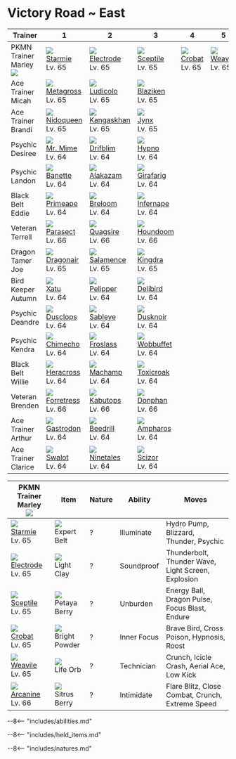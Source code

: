 # Victory Road ~ East

Trainer                            | 1                                  | 2                                  | 3                                 | 4                              | 5                               | 6
---                                | ---                                | ---                                | ---                               | ---                            | ---                             | ---
PKMN Trainer Marley<br>![][marley] | ![][121]<br>[Starmie]<br>Lv. 65    | ![][101]<br>[Electrode]<br>Lv. 65  | ![][254]<br>[Sceptile]<br>Lv. 65  | ![][169]<br>[Crobat]<br>Lv. 65 | ![][461]<br>[Weavile]<br>Lv. 65 | ![][059]<br>[Arcanine]<br>Lv. 66
Ace Trainer Micah                  | ![][376]<br>[Metagross]<br>Lv. 65  | ![][272]<br>[Ludicolo]<br>Lv. 65   | ![][257]<br>[Blaziken]<br>Lv. 65  | &nbsp;                         | &nbsp;                          | &nbsp;
Ace Trainer Brandi                 | ![][031]<br>[Nidoqueen]<br>Lv. 65  | ![][115]<br>[Kangaskhan]<br>Lv. 65 | ![][124]<br>[Jynx]<br>Lv. 65      | &nbsp;                         | &nbsp;                          | &nbsp;
Psychic Desiree                    | ![][122]<br>[Mr. Mime]<br>Lv. 64   | ![][426]<br>[Drifblim]<br>Lv. 64   | ![][097]<br>[Hypno]<br>Lv. 64     | &nbsp;                         | &nbsp;                          | &nbsp;
Psychic Landon                     | ![][354]<br>[Banette]<br>Lv. 64    | ![][065]<br>[Alakazam]<br>Lv. 64   | ![][203]<br>[Girafarig]<br>Lv. 64 | &nbsp;                         | &nbsp;                          | &nbsp;
Black Belt Eddie                   | ![][057]<br>[Primeape]<br>Lv. 64   | ![][286]<br>[Breloom]<br>Lv. 64    | ![][392]<br>[Infernape]<br>Lv. 64 | &nbsp;                         | &nbsp;                          | &nbsp;
Veteran Terrell                    | ![][047]<br>[Parasect]<br>Lv. 66   | ![][195]<br>[Quagsire]<br>Lv. 66   | ![][229]<br>[Houndoom]<br>Lv. 66  | &nbsp;                         | &nbsp;                          | &nbsp;
Dragon Tamer Joe                   | ![][148]<br>[Dragonair]<br>Lv. 65  | ![][373]<br>[Salamence]<br>Lv. 65  | ![][230]<br>[Kingdra]<br>Lv. 65   | &nbsp;                         | &nbsp;                          | &nbsp;
Bird Keeper Autumn                 | ![][178]<br>[Xatu]<br>Lv. 64       | ![][279]<br>[Pelipper]<br>Lv. 64   | ![][225]<br>[Delibird]<br>Lv. 64  | &nbsp;                         | &nbsp;                          | &nbsp;
Psychic Deandre                    | ![][356]<br>[Dusclops]<br>Lv. 64   | ![][302]<br>[Sableye]<br>Lv. 64    | ![][477]<br>[Dusknoir]<br>Lv. 64  | &nbsp;                         | &nbsp;                          | &nbsp;
Psychic Kendra                     | ![][358]<br>[Chimecho]<br>Lv. 64   | ![][478]<br>[Froslass]<br>Lv. 64   | ![][202]<br>[Wobbuffet]<br>Lv. 64 | &nbsp;                         | &nbsp;                          | &nbsp;
Black Belt Willie                  | ![][214]<br>[Heracross]<br>Lv. 64  | ![][068]<br>[Machamp]<br>Lv. 64    | ![][454]<br>[Toxicroak]<br>Lv. 64 | &nbsp;                         | &nbsp;                          | &nbsp;
Veteran Brenden                    | ![][205]<br>[Forretress]<br>Lv. 66 | ![][141]<br>[Kabutops]<br>Lv. 66   | ![][232]<br>[Donphan]<br>Lv. 66   | &nbsp;                         | &nbsp;                          | &nbsp;
Ace Trainer Arthur                 | ![][423]<br>[Gastrodon]<br>Lv. 64  | ![][015]<br>[Beedrill]<br>Lv. 64   | ![][181]<br>[Ampharos]<br>Lv. 64  | &nbsp;                         | &nbsp;                          | &nbsp;
Ace Trainer Clarice                | ![][317]<br>[Swalot]<br>Lv. 64     | ![][038]<br>[Ninetales]<br>Lv. 64  | ![][212]<br>[Scizor]<br>Lv. 64    | &nbsp;                         | &nbsp;                          | &nbsp;

PKMN Trainer Marley<br>![][marley] | Item                                | Nature | Ability     | Moves
---                                | ---                                 | ---    | ---         | ---
![][121]<br>[Starmie]<br>Lv. 65    | ![][expert-belt]<br>Expert Belt     | ?      | Illuminate  | Hydro Pump, Blizzard, Thunder, Psychic
![][101]<br>[Electrode]<br>Lv. 65  | ![][light-clay]<br>Light Clay       | ?      | Soundproof  | Thunderbolt, Thunder Wave, Light Screen, Explosion
![][254]<br>[Sceptile]<br>Lv. 65   | ![][petaya-berry]<br>Petaya Berry   | ?      | Unburden    | Energy Ball, Dragon Pulse, Focus Blast, Endure
![][169]<br>[Crobat]<br>Lv. 65     | ![][bright-powder]<br>Bright Powder | ?      | Inner Focus | Brave Bird, Cross Poison, Hypnosis, Roost
![][461]<br>[Weavile]<br>Lv. 65    | ![][life-orb]<br>Life Orb           | ?      | Technician  | Crunch, Icicle Crash, Aerial Ace, Low Kick
![][059]<br>[Arcanine]<br>Lv. 66   | ![][sitrus-berry]<br>Sitrus Berry   | ?      | Intimidate  | Flare Blitz, Close Combat, Crunch, Extreme Speed

--8<-- "includes/abilities.md"

--8<-- "includes/held_items.md"

--8<-- "includes/natures.md"

[Beedrill]: ../../pokemon_changes/015/
[Nidoqueen]: ../../pokemon_changes/031/
[Ninetales]: ../../pokemon_changes/038/
[Parasect]: ../../pokemon_changes/047/
[Primeape]: ../../pokemon_changes/057/
[Arcanine]: ../../pokemon_changes/059/
[Alakazam]: ../../pokemon_changes/065/
[Machamp]: ../../pokemon_changes/068/
[Hypno]: ../../pokemon_changes/097/
[Electrode]: ../../pokemon_changes/101/
[Kangaskhan]: ../../pokemon_changes/115/
[Starmie]: ../../pokemon_changes/121/
[Mr. Mime]: ../../pokemon_changes/122/
[Jynx]: ../../pokemon_changes/124/
[Kabutops]: ../../pokemon_changes/141/
[Dragonair]: ../../pokemon_changes/148/
[Crobat]: ../../pokemon_changes/169/
[Xatu]: ../../pokemon_changes/178/
[Ampharos]: ../../pokemon_changes/181/
[Quagsire]: ../../pokemon_changes/195/
[Wobbuffet]: ../../pokemon_changes/202/
[Girafarig]: ../../pokemon_changes/203/
[Forretress]: ../../pokemon_changes/205/
[Scizor]: ../../pokemon_changes/212/
[Heracross]: ../../pokemon_changes/214/
[Delibird]: ../../pokemon_changes/225/
[Houndoom]: ../../pokemon_changes/229/
[Kingdra]: ../../pokemon_changes/230/
[Donphan]: ../../pokemon_changes/232/
[Sceptile]: ../../pokemon_changes/254/
[Blaziken]: ../../pokemon_changes/257/
[Ludicolo]: ../../pokemon_changes/272/
[Pelipper]: ../../pokemon_changes/279/
[Breloom]: ../../pokemon_changes/286/
[Sableye]: ../../pokemon_changes/302/
[Swalot]: ../../pokemon_changes/317/
[Banette]: ../../pokemon_changes/354/
[Dusclops]: ../../pokemon_changes/356/
[Chimecho]: ../../pokemon_changes/358/
[Salamence]: ../../pokemon_changes/373/
[Metagross]: ../../pokemon_changes/376/
[Infernape]: ../../pokemon_changes/392/
[Gastrodon]: ../../pokemon_changes/423/
[Drifblim]: ../../pokemon_changes/426/
[Toxicroak]: ../../pokemon_changes/454/
[Weavile]: ../../pokemon_changes/461/
[Dusknoir]: ../../pokemon_changes/477/
[Froslass]: ../../pokemon_changes/478/
[bright-powder]: ../img/items/bright-powder.png
[expert-belt]: ../img/items/expert-belt.png
[life-orb]: ../img/items/life-orb.png
[light-clay]: ../img/items/light-clay.png
[petaya-berry]: ../img/items/petaya-berry.png
[sitrus-berry]: ../img/items/sitrus-berry.png
[015]: ../img/pokemon/015.png
[031]: ../img/pokemon/031.png
[038]: ../img/pokemon/038.png
[047]: ../img/pokemon/047.png
[057]: ../img/pokemon/057.png
[059]: ../img/pokemon/059.png
[065]: ../img/pokemon/065.png
[068]: ../img/pokemon/068.png
[097]: ../img/pokemon/097.png
[101]: ../img/pokemon/101.png
[115]: ../img/pokemon/115.png
[121]: ../img/pokemon/121.png
[122]: ../img/pokemon/122.png
[124]: ../img/pokemon/124.png
[141]: ../img/pokemon/141.png
[148]: ../img/pokemon/148.png
[169]: ../img/pokemon/169.png
[178]: ../img/pokemon/178.png
[181]: ../img/pokemon/181.png
[195]: ../img/pokemon/195.png
[202]: ../img/pokemon/202.png
[203]: ../img/pokemon/203.png
[205]: ../img/pokemon/205.png
[212]: ../img/pokemon/212.png
[214]: ../img/pokemon/214.png
[225]: ../img/pokemon/225.png
[229]: ../img/pokemon/229.png
[230]: ../img/pokemon/230.png
[232]: ../img/pokemon/232.png
[254]: ../img/pokemon/254.png
[257]: ../img/pokemon/257.png
[272]: ../img/pokemon/272.png
[279]: ../img/pokemon/279.png
[286]: ../img/pokemon/286.png
[302]: ../img/pokemon/302.png
[317]: ../img/pokemon/317.png
[354]: ../img/pokemon/354.png
[356]: ../img/pokemon/356.png
[358]: ../img/pokemon/358.png
[373]: ../img/pokemon/373.png
[376]: ../img/pokemon/376.png
[392]: ../img/pokemon/392.png
[423]: ../img/pokemon/423.png
[426]: ../img/pokemon/426.png
[454]: ../img/pokemon/454.png
[461]: ../img/pokemon/461.png
[477]: ../img/pokemon/477.png
[478]: ../img/pokemon/478.png
[marley]: ../img/trainer/marley.png
